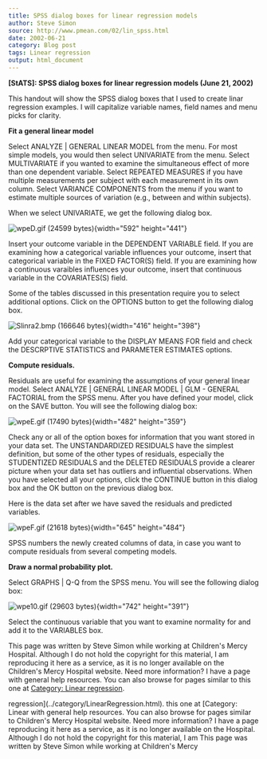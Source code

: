 ```yaml
---
title: SPSS dialog boxes for linear regression models
author: Steve Simon
source: http://www.pmean.com/02/lin_spss.html
date: 2002-06-21
category: Blog post
tags: Linear regression
output: html_document
---
```

****[StATS]:** SPSS dialog boxes for linear
regression models (June 21, 2002)**

This handout will show the SPSS dialog boxes that I used to create linar
regression examples. I will capitalize variable names, field names and
menu picks for clarity.

**Fit a general linear model**

Select ANALYZE \| GENERAL LINEAR MODEL from the menu. For most simple
models, you would then select UNIVARIATE from the menu. Select
MULTIVARIATE if you wanted to examine the simultaneous effect of more
than one dependent variable. Select REPEATED MEASURES if you have
multiple measurements per subject with each measurement in its own
column. Select VARIANCE COMPONENTS from the menu if you want to estimate
multiple sources of variation (e.g., between and within subjects).

When we select UNIVARIATE, we get the following dialog box.

![wpeD.gif (24599 bytes)](../01/images/lineara1.gif){width="592"
height="441"}

Insert your outcome variable in the DEPENDENT VARIABLE field. If you are
examining how a categorical variable influences your outcome, insert
that categorical variable in the FIXED FACTOR(S) field. If you are
examining how a continuous varaibles influences your outcome, insert
that continuous variable in the COVARIATES(S) field.

Some of the tables discussed in this presentation require you to select
additional options. Click on the OPTIONS button to get the following
dialog box.

![Slinra2.bmp (166646 bytes)](../01/images/lineara2.gif){width="416"
height="398"}

Add your categorical variable to the DISPLAY MEANS FOR field and check
the DESCRPTIVE STATISTICS and PARAMETER ESTIMATES options.

**Compute residuals.**

Residuals are useful for examining the assumptions of your general
linear model. Select ANALYZE \| GENERAL LINEAR MODEL \| GLM - GENERAL
FACTORIAL from the SPSS menu. After you have defined your model, click
on the SAVE button. You will see the following dialog box:

![wpeE.gif (17490 bytes)](../01/images/linearb1.gif){width="482"
height="359"}

Check any or all of the option boxes for information that you want
stored in your data set. The UNSTANDARDIZED RESIDUALS have the simplest
definition, but some of the other types of residuals, especially the
STUDENTIZED RESIDUALS and the DELETED RESIDUALS provide a clearer
picture when your data set has outliers and influential observations.
When you have selected all your options, click the CONTINUE button in
this dialog box and the OK button on the previous dialog box.

Here is the data set after we have saved the residuals and predicted
variables.

![wpeF.gif (21618 bytes)](../01/images/linearb2.gif){width="645"
height="484"}

SPSS numbers the newly created columns of data, in case you want to
compute residuals from several competing models.

**Draw a normal probability plot.**

Select GRAPHS \| Q-Q from the SPSS menu. You will see the following
dialog box:

![wpe10.gif (29603 bytes)](../01/images/linearc1.gif){width="742"
height="391"}

Select the continuous variable that you want to examine normality for
and add it to the VARIABLES box.

This page was written by Steve Simon while working at Children\'s Mercy
Hospital. Although I do not hold the copyright for this material, I am
reproducing it here as a service, as it is no longer available on the
Children\'s Mercy Hospital website. Need more information? I have a page
with general help resources. You can also browse for pages similar to
this one at [Category: Linear
regression](../category/LinearRegression.html).
<!---More--->
regression](../category/LinearRegression.html).
this one at [Category: Linear
with general help resources. You can also browse for pages similar to
Children\'s Mercy Hospital website. Need more information? I have a page
reproducing it here as a service, as it is no longer available on the
Hospital. Although I do not hold the copyright for this material, I am
This page was written by Steve Simon while working at Children\'s Mercy

<!---Do not use
****[StATS]:** SPSS dialog boxes for linear
This page was written by Steve Simon while working at Children\'s Mercy
Hospital. Although I do not hold the copyright for this material, I am
reproducing it here as a service, as it is no longer available on the
Children\'s Mercy Hospital website. Need more information? I have a page
with general help resources. You can also browse for pages similar to
this one at [Category: Linear
regression](../category/LinearRegression.html).
--->

